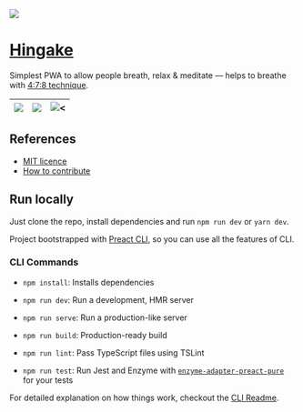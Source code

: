 ![](https://hingake.app/opengraph.png "")

# [Hingake](https://hingake.app)

Simplest PWA to allow people breath, relax & meditate — helps to breathe with [4:7:8 technique](https://www.healthline.com/health/4-7-8-breathing).

| ![](https://user-images.githubusercontent.com/3917470/102087946-86688280-3e1a-11eb-9cc4-afe87e68eeea.png)      | ![](https://user-images.githubusercontent.com/3917470/102087950-8799af80-3e1a-11eb-8113-dda2a61e3bdb.png) | ![<](https://user-images.githubusercontent.com/3917470/102087956-8799af80-3e1a-11eb-9909-593e24b380b9.png) |
| ------------- |:-------------:| -----:|

## References

- [MIT licence](https://github.com/jurijtokarski/hingake/blob/master/LICENSE.md)
- [How to contribute](https://github.com/jurijtokarski/hingake/blob/master/CONTRIBUTING.md)

## Run locally

Just clone the repo, install dependencies and run `npm run dev` or `yarn dev`.

Project bootstrapped with [Preact CLI](https://github.com/developit/preact-cli/blob/master/README.md), so you can use all the features of CLI.

### CLI Commands

- `npm install`: Installs dependencies

- `npm run dev`: Run a development, HMR server

- `npm run serve`: Run a production-like server

- `npm run build`: Production-ready build

- `npm run lint`: Pass TypeScript files using TSLint

- `npm run test`: Run Jest and Enzyme with
  [`enzyme-adapter-preact-pure`](https://github.com/preactjs/enzyme-adapter-preact-pure) for
  your tests

For detailed explanation on how things work, checkout the [CLI Readme](https://github.com/developit/preact-cli/blob/master/README.md).

